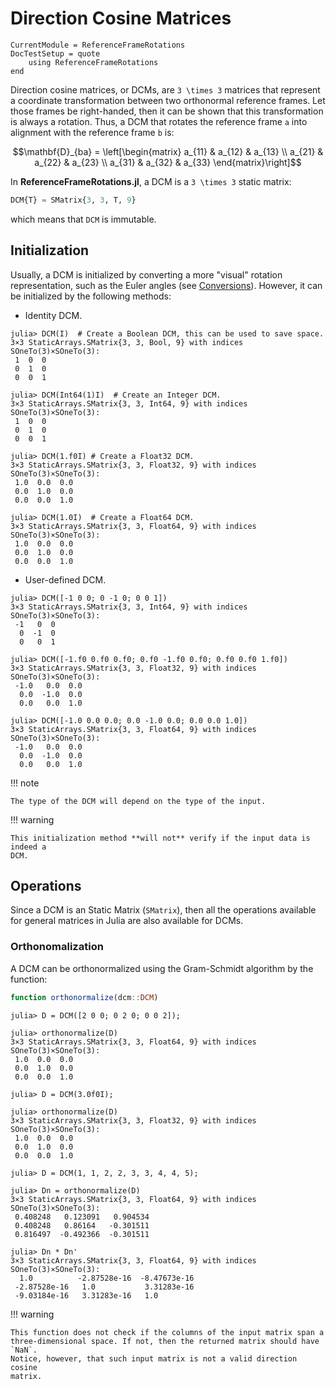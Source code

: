 Direction Cosine Matrices
=========================

```@meta
CurrentModule = ReferenceFrameRotations
DocTestSetup = quote
    using ReferenceFrameRotations
end
```

Direction cosine matrices, or DCMs, are ``3 \times 3`` matrices that represent a
coordinate transformation between two orthonormal reference frames. Let those
frames be right-handed, then it can be shown that this transformation is always
a rotation. Thus, a DCM that rotates the reference frame ``a`` into alignment
with the reference frame ``b`` is:

```math
\mathbf{D}_{ba} = \left[\begin{matrix}
    a_{11} & a_{12} & a_{13} \\
    a_{21} & a_{22} & a_{23} \\
    a_{31} & a_{32} & a_{33}
    \end{matrix}\right]
```

In **ReferenceFrameRotations.jl**, a DCM is a ``3 \times 3`` static matrix:

```julia
DCM{T} = SMatrix{3, 3, T, 9}
```

which means that `DCM` is immutable.

## Initialization

Usually, a DCM is initialized by converting a more "visual" rotation
representation, such as the Euler angles (see [Conversions](@ref)). However, it
can be initialized by the following methods:

* Identity DCM.

```jldoctest
julia> DCM(I)  # Create a Boolean DCM, this can be used to save space.
3×3 StaticArrays.SMatrix{3, 3, Bool, 9} with indices SOneTo(3)×SOneTo(3):
 1  0  0
 0  1  0
 0  0  1

julia> DCM(Int64(1)I)  # Create an Integer DCM.
3×3 StaticArrays.SMatrix{3, 3, Int64, 9} with indices SOneTo(3)×SOneTo(3):
 1  0  0
 0  1  0
 0  0  1

julia> DCM(1.f0I) # Create a Float32 DCM.
3×3 StaticArrays.SMatrix{3, 3, Float32, 9} with indices SOneTo(3)×SOneTo(3):
 1.0  0.0  0.0
 0.0  1.0  0.0
 0.0  0.0  1.0

julia> DCM(1.0I)  # Create a Float64 DCM.
3×3 StaticArrays.SMatrix{3, 3, Float64, 9} with indices SOneTo(3)×SOneTo(3):
 1.0  0.0  0.0
 0.0  1.0  0.0
 0.0  0.0  1.0
```

* User-defined DCM.

```jldoctest
julia> DCM([-1 0 0; 0 -1 0; 0 0 1])
3×3 StaticArrays.SMatrix{3, 3, Int64, 9} with indices SOneTo(3)×SOneTo(3):
 -1   0  0
  0  -1  0
  0   0  1

julia> DCM([-1.f0 0.f0 0.f0; 0.f0 -1.f0 0.f0; 0.f0 0.f0 1.f0])
3×3 StaticArrays.SMatrix{3, 3, Float32, 9} with indices SOneTo(3)×SOneTo(3):
 -1.0   0.0  0.0
  0.0  -1.0  0.0
  0.0   0.0  1.0

julia> DCM([-1.0 0.0 0.0; 0.0 -1.0 0.0; 0.0 0.0 1.0])
3×3 StaticArrays.SMatrix{3, 3, Float64, 9} with indices SOneTo(3)×SOneTo(3):
 -1.0   0.0  0.0
  0.0  -1.0  0.0
  0.0   0.0  1.0
```

!!! note

    The type of the DCM will depend on the type of the input.

!!! warning

    This initialization method **will not** verify if the input data is indeed a
    DCM.

## Operations

Since a DCM is an Static Matrix (`SMatrix`), then all the operations available
for general matrices in Julia are also available for DCMs.

### Orthonomalization

A DCM can be orthonormalized using the Gram-Schmidt algorithm by the function:

```julia
function orthonormalize(dcm::DCM)
```

```jldoctest
julia> D = DCM([2 0 0; 0 2 0; 0 0 2]);

julia> orthonormalize(D)
3×3 StaticArrays.SMatrix{3, 3, Float64, 9} with indices SOneTo(3)×SOneTo(3):
 1.0  0.0  0.0
 0.0  1.0  0.0
 0.0  0.0  1.0

julia> D = DCM(3.0f0I);

julia> orthonormalize(D)
3×3 StaticArrays.SMatrix{3, 3, Float32, 9} with indices SOneTo(3)×SOneTo(3):
 1.0  0.0  0.0
 0.0  1.0  0.0
 0.0  0.0  1.0

julia> D = DCM(1, 1, 2, 2, 3, 3, 4, 4, 5);

julia> Dn = orthonormalize(D)
3×3 StaticArrays.SMatrix{3, 3, Float64, 9} with indices SOneTo(3)×SOneTo(3):
 0.408248   0.123091   0.904534
 0.408248   0.86164   -0.301511
 0.816497  -0.492366  -0.301511

julia> Dn * Dn'
3×3 StaticArrays.SMatrix{3, 3, Float64, 9} with indices SOneTo(3)×SOneTo(3):
  1.0          -2.87528e-16  -8.47673e-16
 -2.87528e-16   1.0           3.31283e-16
 -9.03184e-16   3.31283e-16   1.0
```

!!! warning

    This function does not check if the columns of the input matrix span a
    three-dimensional space. If not, then the returned matrix should have `NaN`.
    Notice, however, that such input matrix is not a valid direction cosine
    matrix.
